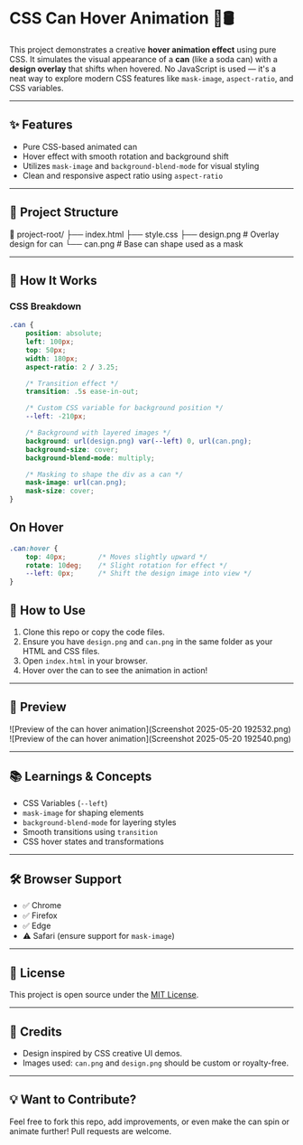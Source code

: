 # CSS Can Hover Animation 🎨🛢️

This project demonstrates a creative **hover animation effect** using pure CSS. It simulates the visual appearance of a **can** (like a soda can) with a **design overlay** that shifts when hovered. No JavaScript is used — it's a neat way to explore modern CSS features like `mask-image`, `aspect-ratio`, and CSS variables.

---

## ✨ Features

- Pure CSS-based animated can
- Hover effect with smooth rotation and background shift
- Utilizes `mask-image` and `background-blend-mode` for visual styling
- Clean and responsive aspect ratio using `aspect-ratio`

---

## 📁 Project Structure

📁 project-root/
├── index.html
├── style.css
├── design.png # Overlay design for can
└── can.png # Base can shape used as a mask

---

## 🔧 How It Works

### CSS Breakdown

```css
.can {
    position: absolute;
    left: 100px;
    top: 50px;
    width: 180px;
    aspect-ratio: 2 / 3.25;

    /* Transition effect */
    transition: .5s ease-in-out;

    /* Custom CSS variable for background position */
    --left: -210px;

    /* Background with layered images */
    background: url(design.png) var(--left) 0, url(can.png);
    background-size: cover;
    background-blend-mode: multiply;

    /* Masking to shape the div as a can */
    mask-image: url(can.png);
    mask-size: cover;
}

```

## On Hover

```css
.can:hover {
    top: 40px;        /* Moves slightly upward */
    rotate: 10deg;    /* Slight rotation for effect */
    --left: 0px;      /* Shift the design image into view */
}

```
## 🚀 How to Use

1. Clone this repo or copy the code files.
2. Ensure you have `design.png` and `can.png` in the same folder as your HTML and CSS files.
3. Open `index.html` in your browser.
4. Hover over the can to see the animation in action!

---

## 📸 Preview

![Preview of the can hover animation](Screenshot 2025-05-20 192532.png)
![Preview of the can hover animation](Screenshot 2025-05-20 192540.png)

---

## 📚 Learnings & Concepts

- CSS Variables (`--left`)
- `mask-image` for shaping elements
- `background-blend-mode` for layering styles
- Smooth transitions using `transition`
- CSS hover states and transformations

---

## 🛠️ Browser Support

- ✅ Chrome  
- ✅ Firefox  
- ✅ Edge  
- ⚠️ Safari (ensure support for `mask-image`)

---

## 📃 License

This project is open source under the [MIT License](LICENSE).

---

## 🙌 Credits

- Design inspired by CSS creative UI demos.
- Images used: `can.png` and `design.png` should be custom or royalty-free.

---

## 💡 Want to Contribute?

Feel free to fork this repo, add improvements, or even make the can spin or animate further! Pull requests are welcome.
